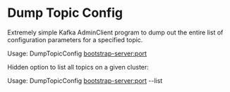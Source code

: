 # Dump Topic Config

Extremely simple Kafka AdminClient program to dump out the entire list of configuration parameters for a specified topic.

Usage: DumpTopicConfig <bootstrap-server:port> <topic-name>

Hidden option to list all topics on a given cluster:

Usage: DumpTopicConfig <bootstrap-server:port> --list
